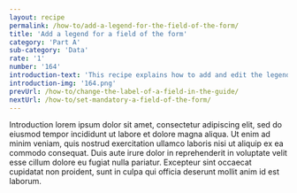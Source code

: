 ```yaml
---
layout: recipe
permalink: /how-to/add-a-legend-for-the-field-of-the-form/
title: 'Add a legend for a field of the form'
category: 'Part A'
sub-category: 'Data'
rate: '1'
number: '164'
introduction-text: 'This recipe explains how to add and edit the legend text that can be set below each field to give more information to the user filling the form.'
introduction-img: '164.png'
prevUrl: /how-to/change-the-label-of-a-field-in-the-guide/
nextUrl: /how-to/set-mandatory-a-field-of-the-form/
---
```


Introduction lorem ipsum dolor sit amet, consectetur adipiscing elit, sed do eiusmod tempor incididunt ut labore et dolore magna aliqua. Ut enim ad minim veniam, quis nostrud exercitation ullamco laboris nisi ut aliquip ex ea commodo consequat. Duis aute irure dolor in reprehenderit in voluptate velit esse cillum dolore eu fugiat nulla pariatur. Excepteur sint occaecat cupidatat non proident, sunt in culpa qui officia deserunt mollit anim id est laborum.

